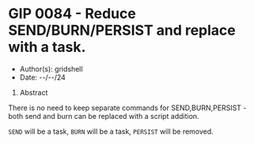 # GIP 0084 - Reduce SEND/BURN/PERSIST and replace with a task.

- Author(s): gridshell
- Date: --/--/24

 1. Abstract

There is no need to keep separate commands for SEND,BURN,PERSIST - both send and burn can be replaced with a script addition.

`SEND` will be a task,
`BURN` will be a task,
`PERSIST` will be removed.
